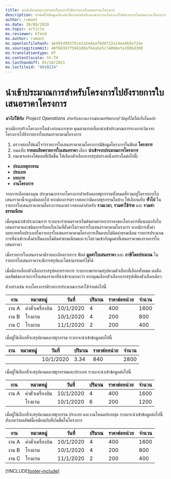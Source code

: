 ```yaml
---
title: นำเข้าประมาณการสำหรับโครงการไปยังรายการใบเสนอราคาโครงการ
description: หัวข้อนี้ให้ข้อมูลเกี่ยวกับวิธีการนำเข้าประมาณการจากโครงการไปยังรายการใบเสนอราคาโครงการ
author: rumant
ms.date: 10/09/2020
ms.topic: article
ms.reviewer: kfend
ms.author: rumant
ms.openlocfilehash: ae491495575ce2a5e4aaf0d8f22a14ea4b5e72de
ms.sourcegitcommit: 40f68387f594180af64a5e5c748b6efa188bd300
ms.translationtype: HT
ms.contentlocale: th-TH
ms.lasthandoff: 05/10/2021
ms.locfileid: "6010224"
---
```

# <a name="import-estimates-for-a-project-to-a-project-quote-line"></a>นำเข้าประมาณการสำหรับโครงการไปยังรายการใบเสนอราคาโครงการ

_**นำไปใช้กับ:** Project Operations สำหรับสถานการณ์ตามทรัพยากร/วัสดุที่ไม่ได้เก็บในคลัง_


หากมีการสร้างโครงการในช่วงก่อนการขาย คุณสามารถเลือกนำเข้าประมาณการทางการเงินจากโครงการไปยังรายการใบเสนอราคาตามโครงการ

1. ตรวจสอบให้แน่ใจว่ารายการใบเสนอราคาตามโครงการมีข้อมูลโครงการในฟิลด์ **โครงการ**
2. บนแท็บ **รายละเอียดรายการใบเสนอราคา** เลือก **นำเข้าจากประมาณการโครงการ**
3. บนเพจกล่องโต้ตอบที่เปิดขึ้น ให้เลือกตัวเลือกการสรุปอย่างหนึ่งอย่างใดต่อไปนี้:

  - **ประเภทธุรกรรม**
  - **ประเภท**
  - **บทบาท** 
  - **งานโครงการ**

จากการเลือกของคุณ ประมาณการจากโครงการสำหรับคลาสธุรกรรมทั้งหมดที่รวมอยู่ในรายการใบเสนอราคานี้จะถูกคัดลอกไป หากต้องการตรวจสอบว่ามีคลาสธุรกรรมใดบ้าง ให้เลือกแท็บ **ทั่วไป** ในรายการใบเสนอราคาตามโครงการและตรวจสอบค่าสำหรับ **รวมเวลา**, **รวมค่าใช้จ่าย** และ **รวมค่าธรรมเนียม**

เมื่อคุณนำเข้าประมาณการ ระบบจะกำหนดราคาเริ่มต้นตามรายการราคาของโครงการที่แนบมากับใบเสนอราคาและชนิดการเรียกเก็บเงินที่ตั้งค่าในรายการใบเสนอราคาตามโครงการ หากมีการตั้งค่าบทบาทหรือประเภทในรายการใบเสนอราคาตามโครงการเป็นแบบไม่คิดค่าธรมเนียม รายการประมาณการที่นำเข้าจะตั้งค่าเป็นแบบไม่คิดค่าธรมเนียมและจะไม่รวมเข้ากับมูลค่าที่เสนอราคาของรายการใบเสนอราคา

เมื่อรายการใบเสนอราคามีรายละเอียดรายการ ฟิลด์ **มูลค่าใบเสนอราคา** และ **ภาษีโดยประมาณ** ในรายการใบเสนอราคาจะมีการสรุปและไม่สามารถแก้ไขได้

เมื่อมีการเลือกตัวเลือกการสรุปหลายรายการ ระบบจะพยายามสรุปตามตัวเลือกที่เลือกทั้งหมด ผลคือผลลัพธ์ของรายการใบเสนอราคาที่นำเข้าจะมากกว่า หากคุณเลือกตัวเลือกการสรุปเพียงตัวเลือกเดียว

ตัวอย่างเช่น หากโครงการมีรายการประมาณการค่าใช้จ่ายต่อไปนี้

| งาน | หมวดหมู่ | วันที่ | ปริมาณ | ราคาต่อหน่วย | จำนวน |
| --- | --- | --- | --- | --- | --- |
| งาน A | ค่าตั๋วเครื่องบิน | 10/1/2020 | 4 | 400 | 1600 |
| งาน B | โรงแรม | 10/1/2020 | 4 | 200 | 800 |
| งาน C | โรงแรม | 11/1/2020 | 2 | 200 | 400 |

เมื่อผู้ใช้เลือกที่จะสรุปตามคลาสธุรกรรม ระบบจะนำเข้าข้อมูลต่อไปนี้

| งาน | หมวดหมู่ | วันที่ | ปริมาณ | ราคาต่อหน่วย | จำนวน |
| --- | --- | --- | --- | --- | --- |
| | | 10/1/2020 | 3.34 | 840 | 2800 |

เมื่อผู้ใช้เลือกที่จะสรุปตามคลาสธุรกรรมและประเภท ระบบจะนำเข้าข้อมูลต่อไปนี้

| งาน | หมวดหมู่ | วันที่ | ปริมาณ | ราคาต่อหน่วย | จำนวน |
| --- | --- | --- | --- | --- | --- |
| งาน A | ค่าตั๋วเครื่องบิน | 10/1/2020 | 4 | 400 | 1600 |
| | โรงแรม | 10/1/2020 | 6 | 200 | 1200 |

เมื่อผู้ใช้เลือกที่จะสรุปตามคลาสธุรกรรม ประเภท และงานโหนดปลายสุด ระบบจะนำเข้าข้อมูลต่อไปนี้ สังเกตว่าผลลัพธ์นี้เหมือนกับที่เกิดขึ้นในโครงการ

| งาน | หมวดหมู่ | วันที่ | ปริมาณ | ราคาต่อหน่วย | จำนวน |
| --- | --- | --- | --- | --- | --- |
| งาน A | ค่าตั๋วเครื่องบิน | 10/1/2020 | 4 | 400 | 1600 |
| งาน B | โรงแรม | 10/1/2020 | 4 | 200 | 800 |
| งาน C | โรงแรม | 11/1/2020 | 2 | 200 | 400 |


[!INCLUDE[footer-include](../includes/footer-banner.md)]
